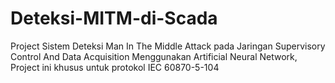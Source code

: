 # Deteksi-MITM-di-Scada

Project Sistem Deteksi Man In The Middle Attack pada Jaringan Supervisory Control And Data Acquisition Menggunakan Artificial Neural Network,
Project ini khusus untuk protokol IEC 60870-5-104
